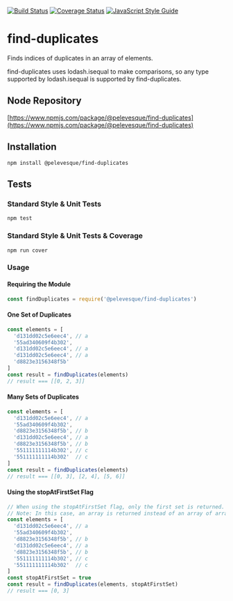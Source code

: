 [![Build Status](https://travis-ci.org/pelevesque/find-duplicates.svg?branch=master)](https://travis-ci.org/pelevesque/find-duplicates)
[![Coverage Status](https://coveralls.io/repos/github/pelevesque/find-duplicates/badge.svg?branch=master)](https://coveralls.io/github/pelevesque/find-duplicates?branch=master)
[![JavaScript Style Guide](https://img.shields.io/badge/code_style-standard-brightgreen.svg)](https://standardjs.com)

# find-duplicates

Finds indices of duplicates in an array of elements.

find-duplicates uses lodash.isequal to make comparisons, so any type supported by lodash.isequal is supported by find-duplicates.

## Node Repository

[https://www.npmjs.com/package/@pelevesque/find-duplicates](https://www.npmjs.com/package/@pelevesque/find-duplicates)

## Installation

`npm install @pelevesque/find-duplicates`

## Tests

### Standard Style & Unit Tests

`npm test`

### Standard Style & Unit Tests & Coverage

`npm run cover`

### Usage

#### Requiring the Module

```js
const findDuplicates = require('@pelevesque/find-duplicates')
```

#### One Set of Duplicates

```js
const elements = [
  'd131dd02c5e6eec4', // a
  '55ad340609f4b302',
  'd131dd02c5e6eec4', // a
  'd131dd02c5e6eec4', // a
  'd8823e3156348f5b'
]
const result = findDuplicates(elements)
// result === [[0, 2, 3]]
```

#### Many Sets of Duplicates

```js
const elements = [
  'd131dd02c5e6eec4', // a
  '55ad340609f4b302',
  'd8823e3156348f5b', // b
  'd131dd02c5e6eec4', // a
  'd8823e3156348f5b', // b
  '551111111114b302', // c
  '551111111114b302'  // c
]
const result = findDuplicates(elements)
// result === [[0, 3], [2, 4], [5, 6]]
```

#### Using the stopAtFirstSet Flag

```js
// When using the stopAtFirstSet flag, only the first set is returned.
// Note: In this case, an array is returned instead of an array of arrays.
const elements = [
  'd131dd02c5e6eec4', // a
  '55ad340609f4b302',
  'd8823e3156348f5b', // b
  'd131dd02c5e6eec4', // a
  'd8823e3156348f5b', // b
  '551111111114b302', // c
  '551111111114b302'  // c
]
const stopAtFirstSet = true
const result = findDuplicates(elements, stopAtFirstSet)
// result === [0, 3]
```
